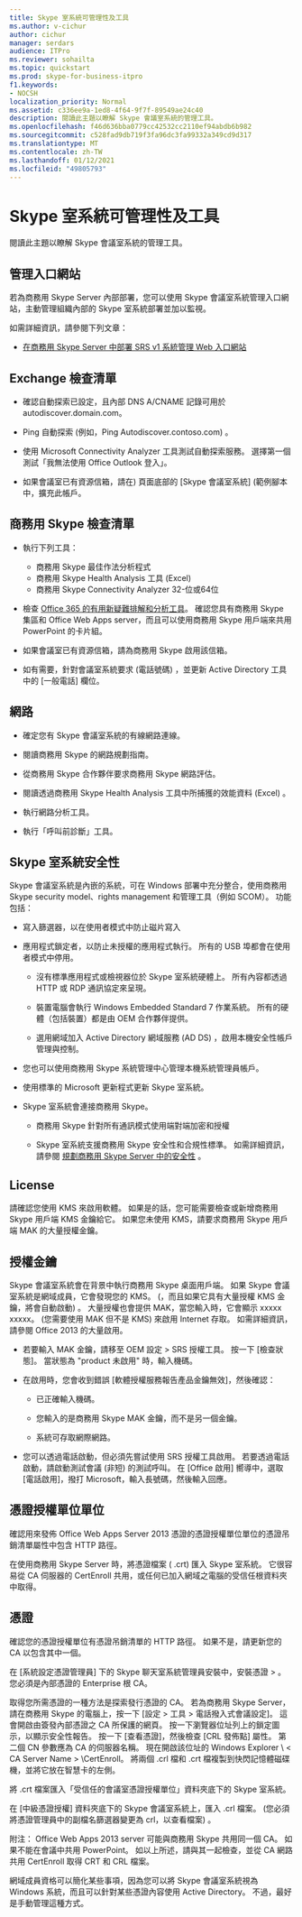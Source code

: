 ```yaml
---
title: Skype 室系統可管理性及工具
ms.author: v-cichur
author: cichur
manager: serdars
audience: ITPro
ms.reviewer: sohailta
ms.topic: quickstart
ms.prod: skype-for-business-itpro
f1.keywords:
- NOCSH
localization_priority: Normal
ms.assetid: c336ee9a-1ed8-4f64-9f7f-89549ae24c40
description: 閱讀此主題以瞭解 Skype 會議室系統的管理工具。
ms.openlocfilehash: f46d636bba0779cc42532cc2110ef94abdb6b982
ms.sourcegitcommit: c528fad9db719f3fa96dc3fa99332a349cd9d317
ms.translationtype: MT
ms.contentlocale: zh-TW
ms.lasthandoff: 01/12/2021
ms.locfileid: "49805793"
---
```

# <a name="skype-room-system-manageability-and-tools"></a>Skype 室系統可管理性及工具
 
閱讀此主題以瞭解 Skype 會議室系統的管理工具。
  
## <a name="administrative-portal"></a>管理入口網站

若為商務用 Skype Server 內部部署，您可以使用 Skype 會議室系統管理入口網站，主動管理組織內部的 Skype 室系統部署並加以監視。
  
如需詳細資訊，請參閱下列文章：
  
- [在商務用 Skype Server 中部署 SRS v1 系統管理 Web 入口網站](../deploy-conferencing/room-system-v1-administrative-web-portal.md)
    
  
## <a name="exchange-checklist"></a>Exchange 檢查清單

- 確認自動探索已設定，且內部 DNS A/CNAME 記錄可用於 autodiscover.domain.com。
    
- Ping 自動探索 (例如，Ping Autodiscover.contoso.com) 。
    
- 使用 Microsoft Connectivity Analyzer 工具測試自動探索服務。 選擇第一個測試「我無法使用 Office Outlook 登入」。
    
- 如果會議室已有資源信箱，請在) 頁面底部的 [Skype 會議室系統] (範例腳本中，擴充此帳戶。
    
## <a name="skype-for-business-checklist"></a>商務用 Skype 檢查清單

- 執行下列工具：
    
  - 商務用 Skype 最佳作法分析程式     
  - 商務用 Skype Health Analysis 工具 (Excel)     
  - 商務用 Skype Connectivity Analyzer 32-位或64位
    
- 檢查 [Office 365 的有用新疑難排解和分析工具](https://blogs.technet.microsoft.com/educloud/2013/08/13/useful-new-troubleshooting-and-analysis-tools-for-office-365/)。 確認您具有商務用 Skype 集區和 Office Web Apps server，而且可以使用商務用 Skype 用戶端來共用 PowerPoint 的卡片組。
    
- 如果會議室已有資源信箱，請為商務用 Skype 啟用該信箱。
    
- 如有需要，針對會議室系統要求 (電話號碼) ，並更新 Active Directory 工具中的 [一般電話] 欄位。
    
## <a name="network"></a>網路

- 確定您有 Skype 會議室系統的有線網路連線。
    
- 閱讀商務用 Skype 的網路規劃指南。
    
- 從商務用 Skype 合作夥伴要求商務用 Skype 網路評估。
    
- 閱讀透過商務用 Skype Health Analysis 工具中所捕獲的效能資料 (Excel) 。
    
- 執行網路分析工具。
    
- 執行「呼叫前診斷」工具。
    
## <a name="skype-room-system-security"></a>Skype 室系統安全性

Skype 會議室系統是內嵌的系統，可在 Windows 部署中充分整合，使用商務用 Skype security model、rights management 和管理工具（例如 SCOM）。 功能包括：
  
- 寫入篩選器，以在使用者模式中防止磁片寫入 
    
- 應用程式鎖定者，以防止未授權的應用程式執行。 所有的 USB 埠都會在使用者模式中停用。
    
  - 沒有標準應用程式或檢視器位於 Skype 室系統硬體上。 所有內容都透過 HTTP 或 RDP 通訊協定來呈現。
    
  - 裝置電腦會執行 Windows Embedded Standard 7 作業系統。 所有的硬體（包括裝置）都是由 OEM 合作夥伴提供。
    
  - 選用網域加入 Active Directory 網域服務 (AD DS) ，啟用本機安全性帳戶管理與控制。
    
- 您也可以使用商務用 Skype 系統管理中心管理本機系統管理員帳戶。
    
- 使用標準的 Microsoft 更新程式更新 Skype 室系統。
    
- Skype 室系統會連接商務用 Skype。
    
  - 商務用 Skype 針對所有通訊模式使用端對端加密和授權
    
  - Skype 室系統支援商務用 Skype 安全性和合規性標準。 如需詳細資訊，請參閱 [規劃商務用 Skype Server 中的安全性](../../plan-your-deployment/security/security.md) 。
    
## <a name="license"></a>License

請確認您使用 KMS 來啟用軟體。 如果是的話，您可能需要檢查或新增商務用 Skype 用戶端 KMS 金鑰給它。 如果您未使用 KMS，請要求商務用 Skype 用戶端 MAK 的大量授權金鑰。
  
## <a name="license-keys"></a>授權金鑰

Skype 會議室系統會在背景中執行商務用 Skype 桌面用戶端。 如果 Skype 會議室系統是網域成員，它會發現您的 KMS。  (，而且如果它具有大量授權 KMS 金鑰，將會自動啟動) 。 大量授權也會提供 MAK，當您輸入時，它會顯示 xxxxx xxxxx。  (您需要使用 MAK 但不是 KMS) 來啟用 Internet 存取。 如需詳細資訊，請參閱 Office 2013 的大量啟用。
  
- 若要輸入 MAK 金鑰，請移至 OEM 設定 \> SRS 授權工具。 按一下 [檢查狀態]。 當狀態為 "product 未啟用" 時，輸入機碼。
    
- 在啟用時，您會收到錯誤 [軟體授權服務報告產品金鑰無效]，然後確認：
    
  - 已正確輸入機碼。
    
  - 您輸入的是商務用 Skype MAK 金鑰，而不是另一個金鑰。
    
  - 系統可存取網際網路。
    
- 您可以透過電話啟動，但必須先嘗試使用 SRS 授權工具啟用。 若要透過電話啟動，請啟動測試會議 (非短) 的測試呼叫。 在 [Office 啟用] 嚮導中，選取 [電話啟用]，撥打 Microsoft，輸入長號碼，然後輸入回應。
    
## <a name="certificate-authority"></a>憑證授權單位單位

確認用來發佈 Office Web Apps Server 2013 憑證的憑證授權單位單位的憑證吊銷清單屬性中包含 HTTP 路徑。
  
在使用商務用 Skype Server 時，將憑證檔案 ( .crt) 匯入 Skype 室系統。 它很容易從 CA 伺服器的 CertEnroll 共用，或任何已加入網域之電腦的受信任根資料夾中取得。
  
## <a name="certificates"></a>憑證

確認您的憑證授權單位有憑證吊銷清單的 HTTP 路徑。 如果不是，請更新您的 CA 以包含其中一個。
  
在 [系統設定憑證管理員] 下的 Skype 聊天室系統管理員安裝中，安裝憑證 \> 。 您必須是內部憑證的 Enterprise 根 CA。
  
取得您所需憑證的一種方法是探索發行憑證的 CA。 若為商務用 Skype Server，請在商務用 Skype 的電腦上，按一下 [設定 \> 工具 \> 電話撥入式會議設定]。 這會開啟由簽發內部憑證之 CA 所保護的網頁。 按一下瀏覽器位址列上的鎖定圖示，以顯示安全性報告。 按一下 [查看憑證]，然後檢查 [CRL 發佈點] 屬性。 第二個 CN 參數應為 CA 的伺服器名稱。 現在開啟該位址的 Windows Explorer \\ \< CA Server Name \> \CertEnroll。 將兩個 .crl 檔和 .crt 檔複製到快閃記憶體磁碟機，並將它放在智慧卡的左側。
  
將 .crt 檔案匯入「受信任的會議室憑證授權單位」資料夾底下的 Skype 室系統。
  
在 [中級憑證授權] 資料夾底下的 Skype 會議室系統上，匯入 .crl 檔案。  (您必須將憑證管理員中的副檔名篩選器變更為 crl，以查看檔案) 。
  
附注： Office Web Apps 2013 server 可能與商務用 Skype 共用同一個 CA。 如果不能在會議中共用 PowerPoint。 如以上所述，請與其一起檢查，並從 CA 網路共用 CertEnroll 取得 CRT 和 CRL 檔案。 
  
網域成員資格可以簡化某些事項，因為您可以將 Skype 會議室系統視為 Windows 系統，而且可以針對某些憑證內容使用 Active Directory。 不過，最好是手動管理這種方式。
  

